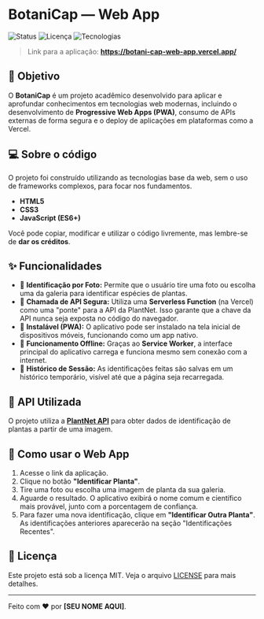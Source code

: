 # BotaniCap — Web App

![Status](https://img.shields.io/badge/status-ativo-brightgreen)
![Licença](https://img.shields.io/badge/licença-MIT-blue)
![Tecnologias](https://img.shields.io/badge/tecnologias-HTML%20%7C%20CSS%20%7C%20JS%20%7C%20PWA-orange)

> Link para a aplicação: **https://botani-cap-web-app.vercel.app/**

## 🎯 Objetivo

O **BotaniCap** é um projeto acadêmico desenvolvido para aplicar e aprofundar conhecimentos em tecnologias web modernas, incluindo o desenvolvimento de **Progressive Web Apps (PWA)**, consumo de APIs externas de forma segura e o deploy de aplicações em plataformas como a Vercel.

## 💻 Sobre o código

O projeto foi construído utilizando as tecnologias base da web, sem o uso de frameworks complexos, para focar nos fundamentos.

* **HTML5**
* **CSS3**
* **JavaScript (ES6+)**

Você pode copiar, modificar e utilizar o código livremente, mas lembre-se de **dar os créditos**.

## ✨ Funcionalidades

* 📸 **Identificação por Foto:** Permite que o usuário tire uma foto ou escolha uma da galeria para identificar espécies de plantas.
* 🔐 **Chamada de API Segura:** Utiliza uma **Serverless Function** (na Vercel) como uma "ponte" para a API da PlantNet. Isso garante que a chave da API nunca seja exposta no código do navegador.
* 📲 **Instalável (PWA):** O aplicativo pode ser instalado na tela inicial de dispositivos móveis, funcionando como um app nativo.
* 📴 **Funcionamento Offline:** Graças ao **Service Worker**, a interface principal do aplicativo carrega e funciona mesmo sem conexão com a internet.
* 📜 **Histórico de Sessão:** As identificações feitas são salvas em um histórico temporário, visível até que a página seja recarregada.

## 🌿 API Utilizada

O projeto utiliza a **[PlantNet API](https://my.plantnet.org/)** para obter dados de identificação de plantas a partir de uma imagem.

## 🚀 Como usar o Web App

1.  Acesse o link da aplicação.
2.  Clique no botão **"Identificar Planta"**.
3.  Tire uma foto ou escolha uma imagem de planta da sua galeria.
4.  Aguarde o resultado. O aplicativo exibirá o nome comum e científico mais provável, junto com a porcentagem de confiança.
5.  Para fazer uma nova identificação, clique em **"Identificar Outra Planta"**. As identificações anteriores aparecerão na seção "Identificações Recentes".

## 📝 Licença

Este projeto está sob a licença MIT. Veja o arquivo [LICENSE](LICENSE) para mais detalhes.

---
Feito com ❤️ por **[SEU NOME AQUI]**.
